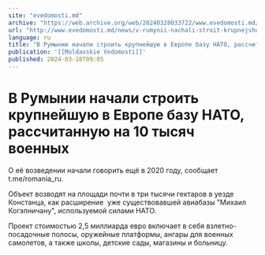 ```yaml
---
site: "evedomosti.md"
archive: "https://web.archive.org/web/20240328033722/www.evedomosti.md/news/v-rumynii-nachali-stroit-krupnejshuyu-v-evrope-bazu-nato-ras"
url: "http://www.evedomosti.md/news/v-rumynii-nachali-stroit-krupnejshuyu-v-evrope-bazu-nato-ras"
language: ru
title: "В Румынии начали строить крупнейшую в Европе базу НАТО, рассчитанную на 10 тысяч военных"
publication: '[[Moldavskie Vedomosti]]'
published: 2024-03-18T09:05
---
```


# В Румынии начали строить крупнейшую в Европе базу НАТО, рассчитанную на 10 тысяч военных

О её возведении начали говорить ещё в 2020 году, сообщает t.me/romania_ru.

Объект возводят на площади почти в три тысячи гектаров в уезде Констанца, как расширение  уже существовавшей авиабазы "Михаил Когэлничану", используемой силами НАТО.

Проект стоимостью 2,5 миллиарда евро включает в себя взлетно-посадочные полосы, оружейные платформы, ангары для военных самолетов, а также школы, детские сады, магазины и больницу.